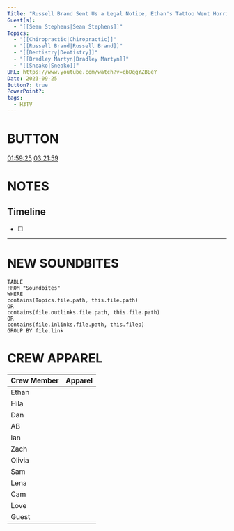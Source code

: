 ```yaml
---
Title: "Russell Brand Sent Us a Legal Notice, Ethan's Tattoo Went Horribly Wrong - H3TV #91"
Guest(s):
  - "[[Sean Stephens|Sean Stephens]]"
Topics:
  - "[[Chiropractic|Chiropractic]]"
  - "[[Russell Brand|Russell Brand]]"
  - "[[Dentistry|Dentistry]]"
  - "[[Bradley Martyn|Bradley Martyn]]"
  - "[[Sneako|Sneako]]"
URL: https://www.youtube.com/watch?v=qbDqgYZBEeY
Date: 2023-09-25
Button?: true
PowerPoint?: 
tags:
  - H3TV
---
```


# BUTTON
[01:59:25](https://youtu.be/qbDqgYZBEeY?t=7165)
[03:21:59](https://youtu.be/qbDqgYZBEeY?t=12115)
# NOTES

## Timeline
- [ ] 


___
# NEW SOUNDBITES
``` dataview
TABLE
FROM "Soundbites"
WHERE 
contains(Topics.file.path, this.file.path) 
OR 
contains(file.outlinks.file.path, this.file.path)
OR
contains(file.inlinks.file.path, this.filep)
GROUP BY file.link
```

# CREW APPAREL

| Crew Member | Apparel |
| ----------- | ------- |
| Ethan       |         |
| Hila        |         |
| Dan         |         |
| AB          |         |
| Ian         |         |
| Zach        |         |
| Olivia      |         |
| Sam         |         |
| Lena        |         |
| Cam         |         |
| Love        |         |
| Guest       |         |
